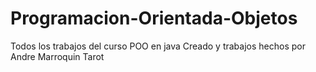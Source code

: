# Programacion-Orientada-Objetos
Todos los trabajos del curso POO en java
Creado y trabajos hechos por Andre Marroquin Tarot
